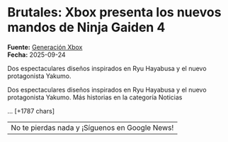 # Brutales: Xbox presenta los nuevos mandos de Ninja Gaiden 4

**Fuente:** [Generación Xbox](https://generacionxbox.com/brutales-xbox-presenta-los-nuevos-mandos-de-ninja-gaiden-4/)  
**Fecha:** 2025-09-24

Dos espectaculares diseños inspirados en Ryu Hayabusa y el nuevo protagonista Yakumo.

Dos espectaculares diseños inspirados en Ryu Hayabusa y el nuevo protagonista Yakumo.
Más historias en la categoría Noticias
<table><tr><td>No te pierdas nada y ¡Síguenos en Google News! </td></tr>… [+1787 chars]
